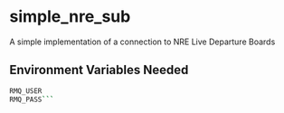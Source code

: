 # simple_nre_sub
A simple implementation of a connection to NRE Live Departure Boards

## Environment Variables Needed
```bash
RMQ_USER
RMQ_PASS```
